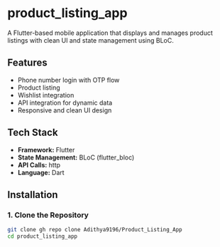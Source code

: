 # product_listing_app

A Flutter-based mobile application that displays and manages product listings with clean UI and state management using BLoC.

## Features
- Phone number login with OTP flow
- Product listing
- Wishlist integration
- API integration for dynamic data
- Responsive and clean UI design

## Tech Stack
- **Framework:** Flutter
- **State Management:** BLoC (flutter_bloc)
- **API Calls:** http
- **Language:** Dart

## Installation

### 1. Clone the Repository
```bash
git clone gh repo clone Adithya9196/Product_Listing_App
cd product_listing_app

